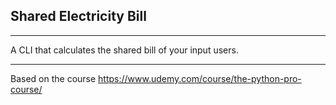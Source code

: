 ## Shared Electricity Bill

---
A CLI that calculates the shared bill of your input users.

---
Based on the course
https://www.udemy.com/course/the-python-pro-course/